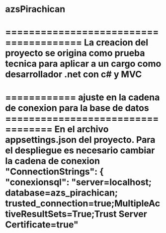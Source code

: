 # azsPirachican
=======================================
La creacion del proyecto se origina como prueba tecnica para aplicar a un cargo como desarrollador .net con c# y MVC
=======================================

============ ajuste en la cadena de conexion para la base de datos ==================================
En el archivo appsettings.json del proyecto. Para el despliegue
es necesario cambiar la cadena de conexion
 "ConnectionStrings": {
    "conexionsql": "server=localhost; database=azs_pirachican; trusted_connection=true;MultipleActiveResultSets=True;Trust Server Certificate=true"
======================================================================================================    
